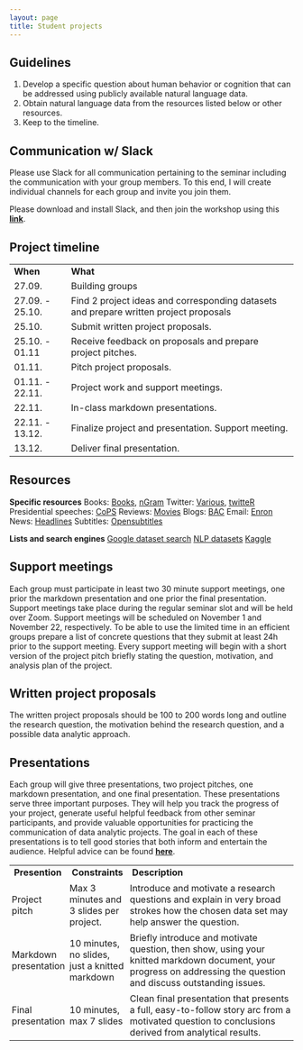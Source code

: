 ```yaml
---
layout: page
title: Student projects
---
```


## Guidelines

1. Develop a specific question about human behavior or cognition that can be addressed using publicly available natural language data.
2. Obtain natural language data from the resources listed below or other resources.
3. Keep to the timeline.

## Communication w/ Slack

Please use Slack for all communication pertaining to the seminar including the communication with your group members. To this end, I will create individual channels for each group and invite you join them.

Please download and install Slack, and then join the workshop using this <a href="https://join.slack.com/t/nlp2022hs/shared_invite/zt-1gbbiemar-xmGX71AYJVOl1lngUgoakA"><b>link</b></a>.

## Project timeline

<table cellspacing="0" cellpadding="0">
  <tr>
    <td ><b>When</b></td>
    <td ><b>What</b></td>
  </tr>
  <tr>
    <td >27.09.</td>
    <td>Building groups</td>
  </tr>
  <tr>
    <td >27.09. - 25.10.</td>
    <td>Find 2 project ideas and corresponding datasets and prepare written project proposals</td>
  </tr>
  <tr>
    <td >25.10.</td>
    <td>Submit written project proposals.</td>
  </tr>
  <tr>
    <td >25.10. - 01.11</td>
    <td>Receive feedback on proposals and prepare project pitches.</td>
  </tr>
  <tr>
    <td >01.11.</td>
    <td>Pitch project proposals.</td>
  </tr>
  <tr>
    <td >01.11. - 22.11.</td>
    <td>Project work and support meetings.</td>
  </tr>
  <tr>
    <td >22.11.</td>
    <td>In-class markdown presentations.</td>
  </tr>
  <tr>
    <td >22.11. - 13.12.</td>
    <td>Finalize project and presentation. Support meeting.</td>
  </tr>
  <tr>
    <td >13.12.</td>
    <td>Deliver final presentation.</td>
  </tr>
</table>

## Resources

<b>Specific resources</b>
Books: <a href="http://www.gutenberg.org/">Books</a>, <a href="https://github.com/seancarmody/ngramr">nGram</a>
Twitter: <a href="https://www.figure-eight.com/data-for-everyone/">Various</a>, <a href="http://geoffjentry.hexdump.org/twitteR.pdf">twitteR</a>
Presidential speeches: <a href="http://www.thegrammarlab.com/?nor-portfolio=corpus-of-presidential-speeches-cops-and-a-clintontrump-corpus">CoPS</a>
Reviews: <a href="http://ai.stanford.edu/~amaas/data/sentiment/">Movies</a>
Blogs: <a href="http://u.cs.biu.ac.il/~koppel/BlogCorpus.htm">BAC</a>
Email: <a href="https://www.cs.cmu.edu/~./enron/">Enron</a>
News: <a href="https://www.kaggle.com/therohk/million-headlines">Headlines</a>
Subtitles: <a href="https://www.opensubtitles.org/de">Opensubtitles</a>

<b>Lists and search engines</b>
<a href="https://datasetsearch.research.google.com/">Google dataset search</a>
<a href="https://github.com/niderhoff/nlp-datasets">NLP datasets</a>
<a href="https://www.kaggle.com/">Kaggle</a>

## Support meetings

Each group must participate in least two 30 minute support meetings, one prior the markdown presentation and one prior the final presentation. Support meetings take place during the regular seminar slot and will be held over Zoom. Support meetings will be scheduled on November 1 and November 22, respectively. To be able to use the limited time in an efficient groups prepare a list of concrete questions that they submit at least 24h prior to the support meeting. Every support meeting will begin with a short version of the project pitch briefly stating the question, motivation, and analysis plan of the project.       

## Written project proposals

The written project proposals should be 100 to 200 words long and outline the research question, the motivation behind the research question, and a possible data analytic approach.

## Presentations

Each group will give three presentations, two project pitches, one markdown presentation, and one final presentation. These presentations serve three important purposes. They will help you track the progress of your project, generate useful helpful feedback from other seminar participants, and provide valuable opportunities for practicing the communication of data analytic projects. The goal in each of these presentations is to tell good stories that both inform and entertain the audience. Helpful advice can be found <a href="http://www.podiumwisdom.com/blog/2015/11/15/4-tips-best-science-communicators"><b>here</b></a>.

<table cellspacing="0" cellpadding="0">
  <col width="20%">
  <col width="20%">
  <col width="60%">
  <tr>
    <td><b>Presention</b></td>
    <td><b>Constraints</b></td>
    <td><b>Description</b></td>
  </tr>
  <tr>
    <td style="padding:4px">Project pitch</td>
    <td style="padding:4px">Max 3 minutes and 3 slides per project.</td>
    <td style="padding:4px">Introduce and motivate a research questions and explain in very broad strokes how the chosen data set may help answer the question.</td>
  </tr>
  <tr>
    <td style="padding:4px">Markdown presentation</td>
    <td style="padding:4px">10 minutes, no slides, just a knitted markdown</td>
    <td style="padding:4px">Briefly introduce and motivate question, then show, using your knitted markdown document, your progress on addressing the question and discuss outstanding issues.</td>
  </tr>
  <tr>
    <td style="padding:4px">Final presentation</td>
    <td style="padding:4px">10 minutes, max 7 slides</td>
    <td style="padding:4px">Clean final presentation that presents a full, easy-to-follow story arc from a motivated question to conclusions derived from analytical results.</td>
  </tr>
</table>
